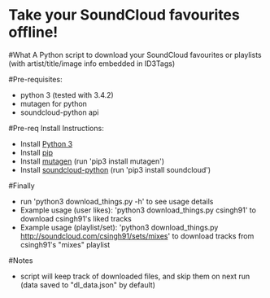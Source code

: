 Take your SoundCloud favourites offline!
===

#What
A Python script to download your SoundCloud favourites or playlists (with artist/title/image info embedded in ID3Tags)

#Pre-requisites:
* python 3 (tested with 3.4.2)
* mutagen for python
* soundcloud-python api

#Pre-req Install Instructions:
* Install [Python 3](https://www.python.org/downloads/)
* Install [pip](https://pip.pypa.io/en/latest/installing.html)
* Install [mutagen](https://bitbucket.org/lazka/mutagen) (run 'pip3 install mutagen')
* Install [soundcloud-python](https://github.com/soundcloud/soundcloud-python) (run 'pip3 install soundcloud')

#Finally
* run 'python3 download_things.py -h' to see usage details
* Example usage (user likes): 'python3 download_things.py csingh91' to download csingh91's liked tracks
* Example usage (playlist/set): 'python3 download_things.py http://soundcloud.com/csingh91/sets/mixes' to download tracks from csingh91's "mixes" playlist

#Notes
* script will keep track of downloaded files, and skip them on next run (data saved to "dl_data.json" by default)